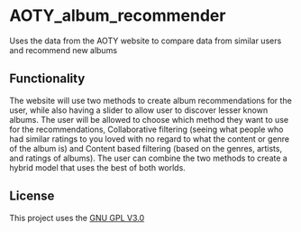 # AOTY_album_recommender
Uses the data from the AOTY website to compare data from similar users and recommend new albums


## Functionality
The website will use two methods to create album recommendations for the user, while also having a slider to allow user to discover lesser known albums. The user will be allowed to choose which method they want to use for the recommendations, Collaborative filtering (seeing what people who had similar ratings to you loved with no regard to what the content or genre of the album is) and Content based filtering (based on the genres, artists, and ratings of albums). The user can combine the two methods to create a hybrid model that uses the best of both worlds.

## License
This project uses the [GNU GPL V3.0](https://www.gnu.org/licenses/gpl-3.0.en.html)
